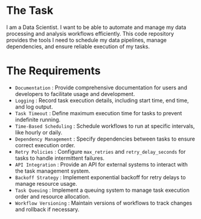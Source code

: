# The Task

I am a Data Scientist. I want to be able to automate and manage my data processing and analysis workflows efficiently. This code repository provides the tools I need to schedule my data pipelines, manage dependencies, and ensure reliable execution of my tasks.

# The Requirements

* `Documentation` : Provide comprehensive documentation for users and developers to facilitate usage and development.
* `Logging` : Record task execution details, including start time, end time, and log output.
* `Task Timeout` : Define maximum execution time for tasks to prevent indefinite running.
* `Time-Based Scheduling` : Schedule workflows to run at specific intervals, like hourly or daily.
* `Dependency Management` : Specify dependencies between tasks to ensure correct execution order.
* `Retry Policies` : Configure `max_retries` and `retry_delay_seconds` for tasks to handle intermittent failures.
* `API Integration` : Provide an API for external systems to interact with the task management system.
* `Backoff Strategy` : Implement exponential backoff for retry delays to manage resource usage.
* `Task Queuing` : Implement a queuing system to manage task execution order and resource allocation.
* `Workflow Versioning` : Maintain versions of workflows to track changes and rollback if necessary.

